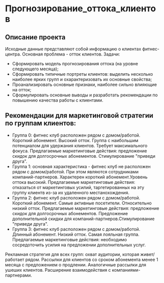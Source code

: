 # Прогнозирование_оттока_клиентов

## Описание проекта

Исходные данные представляют собой информацию о клиентах фитнес-центра. Основная проблема - отток клиентов. Задачи:

- Сформировать модель прогнозирования оттока (на уровне следующего месяца);
- Сформировать типичные портреты клиентов: выделить несколько наиболее ярких групп и охарактеризовать их основные свойства;
- Проанализировать основные признаки, наиболее сильно влияющие на отток;
- Сформулировать основные выводы и разработать рекомендации по повышению качества работы с клиентами.


## Рекомендации для маркетинговой стратегии по группам клиентов:

- Группа 0: фитнес клуб расположен рядом с домом/работой. Короткий абонемент. Высокий отток. Группа с наибольшим потенциалом для удержания клиентов. Требует максимального фокуса. Предлагаемые маркетинговые действия: предложение скидок для долгосрочных абонементов. Стимулирование "приведи друга".
- Группа 1: основная характеристика - фитнес клуб не расположен рядом с домом/работой. При этом являются сотрудниками компаний-партнеров. Характерен короткий абонемент.Уровень оттока высокий. Предлагаемые маркетинговые действия: отказаться от маркетинговых усилий, таргетированных на эту группу клиентв из-за их удаленного местанохождения.
- Группа 2: фитнес клуб расположен рядом с домом/работой. Короткий абонемент. Самые активные посетители. Относительно низкий отток. Предлагаемые маркетинговые действия: предложение скидок для долгосрочных абонементов. Предложение дополнительной скидки для компаний-партнеров.Стимулирование "приведи друга".
- Группа 3: фитнес клуб расположен рядом с домом/работой. Длинный абонемент. Низкий отток. Самая лояльная группа. Предлагаемые маркетинговые действия: необходимо сосредоточить усилия на предложении дополнительных услуг.

Рекламная стратегия для всех групп: охват аудитории, которая живет/работает рядом. Рассылки для клиентов со сроком абонемента менее 1 месяца с предложением о продлении. Аналогичные рассылки для ушеших клиентов. Расширение взаимодействия с компаниями-партнерами.